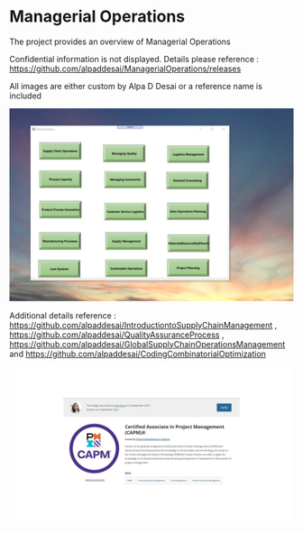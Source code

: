 # Managerial Operations

The project provides an overview of Managerial Operations

Confidential information is not displayed.  Details please reference : https://github.com/alpaddesai/ManagerialOperations/releases

All images are either custom by Alpa D Desai or a reference name is included


![image](OperationsManagement.png)

Additional details reference : https://github.com/alpaddesai/IntroductiontoSupplyChainManagement , https://github.com/alpaddesai/QualityAssuranceProcess ,  https://github.com/alpaddesai/GlobalSupplyChainOperationsManagement and https://github.com/alpaddesai/CodingCombinatorialOptimization

![image](CAPM1.jpg)

